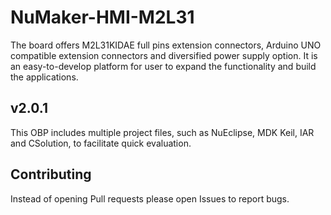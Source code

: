 # NuMaker-HMI-M2L31

The board offers M2L31KIDAE full pins extension connectors, Arduino UNO compatible extension connectors and diversified power supply option. It is an easy-to-develop platform for user to expand the functionality and build the applications.

## v2.0.1

This OBP includes multiple project files, such as NuEclipse, MDK Keil, IAR and CSolution, to facilitate quick evaluation.

## Contributing

Instead of opening Pull requests please open Issues to report bugs.

